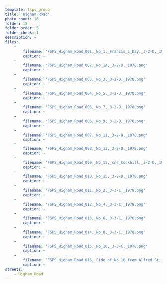 ```yaml
---
template: fsps_group
title: 'Higham Road'
photo_count: 16
folder: 15
folder_order: 5
folder_check: 1
description: ~
files:
    -
        filename: 'FSPS_Higham_Road_001,_No_1,_Francis_L_Day,_3-2-D,_1978.png'
        caption: ~
    -
        filename: 'FSPS_Higham_Road_002,_No_1A,_3-2-D,_1978.png'
        caption: ~
    -
        filename: 'FSPS_Higham_Road_003,_No_3,_3-2-D,_1978.png'
        caption: ~
    -
        filename: 'FSPS_Higham_Road_004,_No_5,_3-2-D,_1978.png'
        caption: ~
    -
        filename: 'FSPS_Higham_Road_005,_No_7,_3-2-D,_1978.png'
        caption: ~
    -
        filename: 'FSPS_Higham_Road_006,_No_9,_3-2-D,_1978.png'
        caption: ~
    -
        filename: 'FSPS_Higham_Road_007,_No_11,_3-2-D,_1978.png'
        caption: ~
    -
        filename: 'FSPS_Higham_Road_008,_No_13,_3-2-D,_1978.png'
        caption: ~
    -
        filename: 'FSPS_Higham_Road_009,_No_15,_cnr_Corkhill,_3-2-D,_1978.png'
        caption: ~
    -
        filename: 'FSPS_Higham_Road_010,_No_15,_3-2-D,_1978.png'
        caption: ~
    -
        filename: 'FSPS_Higham_Road_011,_No_2,_3-3-C,_1978.png'
        caption: ~
    -
        filename: 'FSPS_Higham_Road_012,_No_4,_3-3-C,_1978.png'
        caption: ~
    -
        filename: 'FSPS_Higham_Road_013,_No_6,_3-3-C,_1978.png'
        caption: ~
    -
        filename: 'FSPS_Higham_Road_014,_No_8,_3-3-C,_1978.png'
        caption: ~
    -
        filename: 'FSPS_Higham_Road_015,_No_10,_3-3-C,_1978.png'
        caption: ~
    -
        filename: 'FSPS_Higham_Road_016,_Side_of_No_10_from_Alfred_St,_3-3-C,_1978.png'
        caption: ~
streets:
    - Higham_Road
---
```

